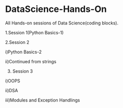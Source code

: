 # DataScience-Hands-On
All Hands-on sessions of Data Science(coding blocks).


1.Session 1(Python Basics-1)

2.Session 2

i)Python Basics-2

ii)Continued from strings

3. Session 3

i)OOPS

ii)DSA

iii)Modules and Exception Handlings
